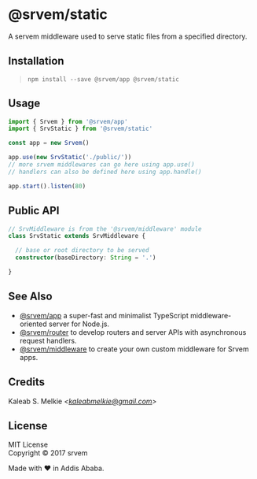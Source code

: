 # @srvem/static
A servem middleware used to serve static files from a specified directory.
  
## Installation
> `npm install --save @srvem/app @srvem/static`
  
## Usage
```typescript
import { Srvem } from '@srvem/app'
import { SrvStatic } from '@srvem/static'

const app = new Srvem()

app.use(new SrvStatic('./public/'))
// more srvem middlewares can go here using app.use()
// handlers can also be defined here using app.handle()

app.start().listen(80)

```
  
## Public API
```typescript
// SrvMiddleware is from the '@srvem/middleware' module
class SrvStatic extends SrvMiddleware {

  // base or root directory to be served
  constructor(baseDirectory: String = '.')

}

```
  
## See Also
- [@srvem/app](https://github.com/srvem/app) a super-fast and minimalist TypeScript middleware-oriented server for Node.js.
- [@srvem/router](https://github.com/srvem/static) to develop routers and server APIs with asynchronous request handlers.
- [@srvem/middleware](https://github.com/srvem/static) to create your own custom middleware for Srvem apps.
  
## Credits
Kaleab S. Melkie _<<kaleabmelkie@gmail.com>>_
  
## License
MIT License  
Copyright &copy; 2017 srvem
  
Made with &#10084; in Addis Ababa.
